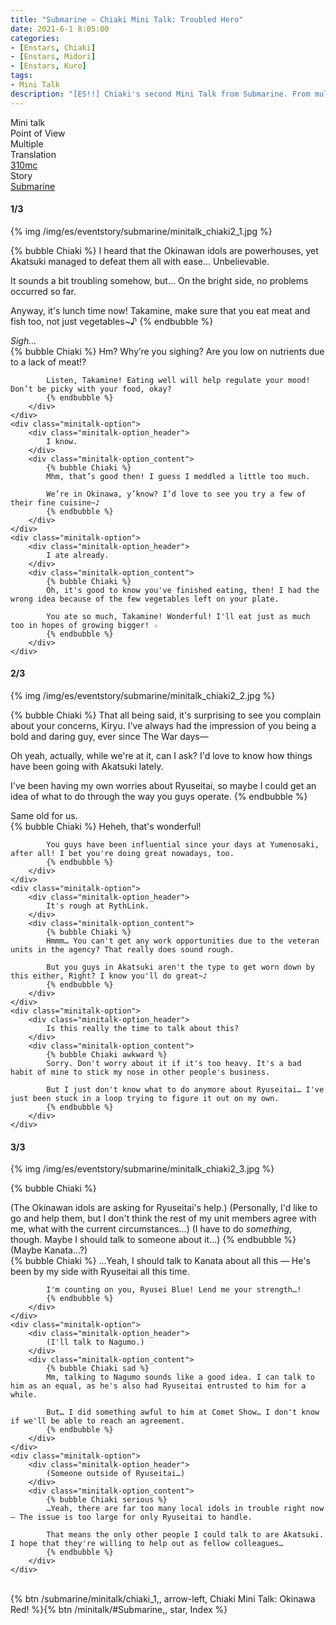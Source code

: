 ```yaml
---
title: "Submarine – Chiaki Mini Talk: Troubled Hero"
date: 2021-6-1 8:05:00
categories:
- [Enstars, Chiaki]
- [Enstars, Midori]
- [Enstars, Kuro]
tags:
- Mini Talk
description: "[ES!!] Chiaki's second Mini Talk from Submarine. From multiple POVs."
---
```

<div class="three-wrapper" style="--storyColor:#5ac189;--storyColor-rgb:90,193,137;--storyColor-h:147.4;--storyColor-s:45.4%;--storyColor-l:55.5%;">
    <div class="info-area">
        <div class="info">
            <div class="info-item characters">
                <div class="label">
                    Mini talk
                </div>
                <div class="value">
								<a href="/categories/Enstars/Chiaki" character="Chiaki"></a>
                <a href="/categories/Enstars/Midori" character="Midori"></a>
                <a href="/categories/Enstars/Kuro" character="Kuro"></a>
                </div>
            </div>
            <div class="info-item one">
                <div class="label">
                    Point of View
                </div>
                <div class="value">
                    Multiple
                </div>
            </div>
            <div class="info-item two">
                <div class="label">
                    Translation
                </div>
                <div class="value">
                    <a href="/about">310mc</a>
                </div>
            </div>
            <div class="info-item three">
                <div class="label">
                   Story
                </div>
                <div class="value">
                    <a href="/submarine">Submarine</a>
                </div>
            </div>
        </div>
    </div>
</div>

<!-- more -->

#### <div mt="rare"></div> 1/3

{% img /img/es/eventstory/submarine/minitalk_chiaki2_1.jpg %}

{% bubble Chiaki %}
I heard that the Okinawan idols are powerhouses, yet Akatsuki managed to defeat them all with ease… Unbelievable.

It sounds a bit troubling somehow, but… On the bright side, no problems occurred so far.

Anyway, it's lunch time now! Takamine, make sure that you eat meat and fish too, not just vegetables~♪
{% endbubble %}

<div class="minitalk" character="Midori">
    <div class="minitalk-option">
        <div class="minitalk-option_header">
            <em>Sigh…</em>
        </div>
        <div class="minitalk-option_content">
            {% bubble Chiaki %}
            Hm? Why’re you sighing? Are you low on nutrients due to a lack of meat!?

            Listen, Takamine! Eating well will help regulate your mood! Don’t be picky with your food, okay?
			{% endbubble %}
        </div>
    </div>
    <div class="minitalk-option">
        <div class="minitalk-option_header">
            I know.
        </div>
        <div class="minitalk-option_content">
            {% bubble Chiaki %}
            Mhm, that’s good then! I guess I meddled a little too much.

            We’re in Okinawa, y’know? I’d love to see you try a few of their fine cuisine~♪
			{% endbubble %}
        </div>
    </div>
    <div class="minitalk-option">
        <div class="minitalk-option_header">
            I ate already.
        </div>
        <div class="minitalk-option_content">
            {% bubble Chiaki %}
            Oh, it's good to know you've finished eating, then! I had the wrong idea because of the few vegetables left on your plate.

            You ate so much, Takamine! Wonderful! I'll eat just as much too in hopes of growing bigger! ☆
			{% endbubble %}
        </div>
    </div>
</div>

#### <div mt="rare"></div> 2/3

{% img /img/es/eventstory/submarine/minitalk_chiaki2_2.jpg %}

{% bubble Chiaki %}
That all being said, it's surprising to see you complain about your concerns, Kiryu. I've always had the impression of you being a bold and daring guy, ever since The War days—

Oh yeah, actually, while we're at it, can I ask? I'd love to know how things have been going with Akatsuki lately.

I've been having my own worries about Ryuseitai, so maybe I could get an idea of what to do through the way you guys operate.
{% endbubble %}

<div class="minitalk" character="Kuro">
    <div class="minitalk-option">
        <div class="minitalk-option_header">
            Same old for us.
        </div>
        <div class="minitalk-option_content">
            {% bubble Chiaki %}
            Heheh, that's wonderful!

            You guys have been influential since your days at Yumenosaki, after all! I bet you're doing great nowadays, too.
			{% endbubble %}
        </div>
    </div>
    <div class="minitalk-option">
        <div class="minitalk-option_header">
            It's rough at RythLink.
        </div>
        <div class="minitalk-option_content">
            {% bubble Chiaki %}
            Hmmm… You can't get any work opportunities due to the veteran units in the agency? That really does sound rough.

            But you guys in Akatsuki aren't the type to get worn down by this either, Right? I know you'll do great~♪
			{% endbubble %}
        </div>
    </div>
    <div class="minitalk-option">
        <div class="minitalk-option_header">
            Is this really the time to talk about this?
        </div>
        <div class="minitalk-option_content">
            {% bubble Chiaki awkward %}
            Sorry. Don't worry about it if it's too heavy. It's a bad habit of mine to stick my nose in other people's business.

            But I just don't know what to do anymore about Ryuseitai… I've just been stuck in a loop trying to figure it out on my own.
			{% endbubble %}
        </div>
    </div>
</div>

#### <div mt="rare"></div> 3/3

{% img /img/es/eventstory/submarine/minitalk_chiaki2_3.jpg %}

{% bubble Chiaki %}
<th>(The Okinawan idols are asking for Ryuseitai's help.)</th>

<th>(Personally, I'd like to go and help them, but I don't think the rest of my unit members agree with me, what with the current circumstances…)</th>

<th>(I have to do <em>something</em>, though. Maybe I should talk to someone about it…)</th>
{% endbubble %}

<div class="minitalk" character="Chiaki">
    <div class="minitalk-option">
        <div class="minitalk-option_header">
          (Maybe Kanata…?)
        </div>
        <div class="minitalk-option_content">
            {% bubble Chiaki %}
            …Yeah, I should talk to Kanata about all this — He's been by my side with Ryuseitai all this time.

            I'm counting on you, Ryusei Blue! Lend me your strength…!
			{% endbubble %}
        </div>
    </div>
    <div class="minitalk-option">
        <div class="minitalk-option_header">
            (I'll talk to Nagumo.)
        </div>
        <div class="minitalk-option_content">
            {% bubble Chiaki sad %}
            Mm, talking to Nagumo sounds like a good idea. I can talk to him as an equal, as he's also had Ryuseitai entrusted to him for a while.

            But… I did something awful to him at Comet Show… I don't know if we'll be able to reach an agreement.
			{% endbubble %}
        </div>
    </div>
    <div class="minitalk-option">
        <div class="minitalk-option_header">
            (Someone outside of Ryuseitai…)
        </div>
        <div class="minitalk-option_content">
            {% bubble Chiaki serious %}
            …Yeah, there are far too many local idols in trouble right now — The issue is too large for only Ryuseitai to handle.

            That means the only other people I could talk to are Akatsuki. I hope that they're willing to help out as fellow colleagues…
			{% endbubble %}
        </div>
    </div>
</div>
<br>
<div toc>{% btn /submarine/minitalk/chiaki_1,, arrow-left, Chiaki Mini Talk: Okinawa Red! %}{% btn /minitalk/#Submarine,, star, Index %}</div>
